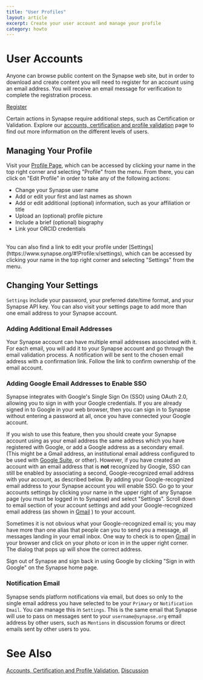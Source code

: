 ```yaml
---
title: "User Profiles"
layout: article
excerpt: Create your user account and manage your profile  
category: howto
---
```


# User Accounts

Anyone can browse public content on the Synapse web site, but in order to download and create content you will need to register for an account using an email address. You will receive an email message for verification to complete the registration process.

<a href="https://www.synapse.org/register" class="btn btn-primary">Register</a>

Certain actions in Synapse require additional steps, such as Certification or Validation. Explore our [accounts, certification and profile validation](/articles/accounts_certified_users_and_profile_validation.html) page to find out more information on the different levels of users.

## Managing Your Profile

Visit your [Profile Page](https://www.synapse.org/#!Profile:v), which can be accessed by clicking your name in the top right corner and selecting "Profile" from the menu. From there, you can click on "Edit Profile" in order to take any of the following actions:
* Change your Synapse user name
* Add or edit your first and last names as shown
* Add or edit additional (optional) information, such as your affiliation or title
* Upload an (optional) profile picture
* Include a brief (optional) biography
* Link your ORCID credentials 

<br/>
You can also find a link to edit your profile under [Settings](https://www.synapse.org/#!Profile:v/settings), which can be accessed by clicking your name in the top right corner and selecting "Settings" from the menu. 

## Changing Your Settings

`Settings` include your password, your preferred date/time format, and your Synapse API key. You can also visit your settings page to add more than one email address to your Synapse account. 

### Adding Additional Email Addresses

Your Synapse account can have multiple email addresses associated with it. For each email, you will add it to your Synapse account and go through the email validation process. A notification will be sent to the chosen email address with a confirmation link. Follow the link to confirm ownership of the email account.

### Adding Google Email Addresses to Enable SSO

Synapse integrates with Google's Single Sign On (SSO) using OAuth 2.0, allowing you to sign in with your Google credentials. If you are already signed in to Google in your web browser, then you can sign in to Synapse without entering a password at all, once you have connected your Google account.

If you wish to use this feature, then you should create your Synapse account using as your email address the same address which you have registered with Google, or add a Google address as a secondary email. (This might be a Gmail address, an institutional email address configured to be used with [Google Suite](https://gsuite.google.com), or other). However, if you have created an account with an email address that is **not** recognized by Google, SSO can still be enabled by associating a second, Google-recognized email address with your account, as described below. By adding your Google-recognized email address to your Synapse account you will enable SSO. Go go to your accounts settings by clicking your name in the upper right of any Synapse page (you must be logged in to Synapse) and select "Settings". Scroll down to email section of your account settings and add your Google-recognized email address (as shown in [Gmail](https://mail.google.com) ) to your account.

Sometimes it is not obvious what your Google-recognized email is; you may have more than one alias that people can you to send you a message, all messages landing in your email inbox. One way to check is to open [Gmail](https://mail.google.com) in your browser and click on your photo or icon in in the upper right corner. The dialog that pops up will show the correct address. 

Sign out of Synapse and sign back in using Google by clicking "Sign in with Google" on the Synapse home page.

### Notification Email

Synapse sends platform notifications via email, but does so only to the single email address you have selected to be your `Primary` or `Notification Email`. You can manage this in `Settings`. This is the same email that Synapse will use to pass on messages sent to your `username@synapse.org` email address by other users, such as `Mentions` in discussion forums or direct emails sent by other users to you. 

# See Also
[Accounts, Certification and Profile Validation](/articles/accounts_certified_users_and_profile_validation.html), [Discussion](/articles/discussion.html)
